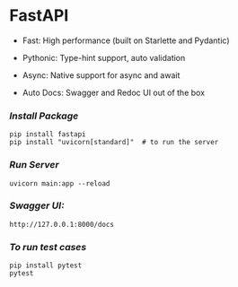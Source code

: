 # FastAPI

* Fast: High performance (built on Starlette and Pydantic)

* Pythonic: Type-hint support, auto validation

* Async: Native support for async and await

* Auto Docs: Swagger and Redoc UI out of the box


### *Install Package*

```
pip install fastapi
pip install "uvicorn[standard]"  # to run the server
```

### *Run Server*

`uvicorn main:app --reload`


### *Swagger UI:*

`http://127.0.0.1:8000/docs`


### *To run test cases*
```
pip install pytest
pytest
```
